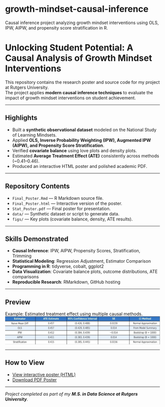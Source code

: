 # growth-mindset-causal-inference
Causal inference project analyzing growth mindset interventions using OLS, IPW, AIPW, and propensity score stratification in R.

# Unlocking Student Potential: A Causal Analysis of Growth Mindset Interventions
This repository contains the research poster and source code for my project at Rutgers University.  
The project applies **modern causal inference techniques** to evaluate the impact of growth mindset interventions on student achievement.

---

## Highlights
- Built a **synthetic observational dataset** modeled on the National Study of Learning Mindsets.
- Applied **OLS, Inverse Probability Weighting (IPW), Augmented IPW (AIPW), and Propensity Score Stratification**.
- Verified **covariate balance** using love plots and density plots.
- Estimated **Average Treatment Effect (ATE)** consistently across methods (~0.41–0.46).
- Produced an interactive HTML poster and polished academic PDF.

---

## Repository Contents
- `Final_Poster.Rmd` — R Markdown source file.  
- `Final_Poster.html` — Interactive version of the poster.  
- `Stat_Poster.pdf` — Final poster for presentation.  
- `data/` — Synthetic dataset or script to generate data.  
- `figs/` — Key plots (covariate balance, density, ATE results).

---

## Skills Demonstrated
- **Causal Inference**: IPW, AIPW, Propensity Scores, Stratification, Trimming  
- **Statistical Modeling**: Regression Adjustment, Estimator Comparison  
- **Programming in R**: tidyverse, cobalt, ggplot2  
- **Data Visualization**: Covariate balance plots, outcome distributions, ATE comparisons  
- **Reproducible Research**: RMarkdown, GitHub hosting  

---

## Preview
Example: Estimated treatment effect using multiple causal methods.  
![ATE Results](ATE_results.png)

---

## How to View
- [View interactive poster (HTML)](./Final_Poster.html)  
- [Download PDF Poster](./Stat_Poster.pdf)  

---

*Project completed as part of my **M.S. in Data Science at Rutgers University**.*

